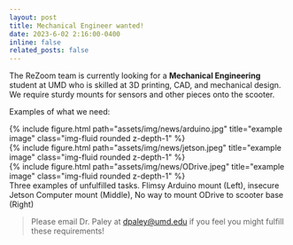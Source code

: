 ```yaml
---
layout: post
title: Mechanical Engineer wanted!
date: 2023-6-02 2:16:00-0400
inline: false
related_posts: false
---
```


The ReZoom team is currently looking for a <b>Mechanical Engineering</b> student at UMD who is skilled at 3D printing, CAD, and mechanical design. We require sturdy mounts for sensors and other pieces onto the scooter. 

Examples of what we need:
<div class="row">
    <div class="col-sm mt-3 mt-md-0">
        {% include figure.html path="assets/img/news/arduino.jpg" title="example image" class="img-fluid rounded z-depth-1" %}
    </div>
    <div class="col-sm mt-3 mt-md-0">
        {% include figure.html path="assets/img/news/jetson.jpeg" title="example image" class="img-fluid rounded z-depth-1" %}
    </div>
    <div class="col-sm mt-3 mt-md-0">
        {% include figure.html path="assets/img/news/ODrive.jpeg" title="example image" class="img-fluid rounded z-depth-1" %}
    </div>
</div>
<div class="caption">
    Three examples of unfulfilled tasks. Flimsy Arduino mount (Left), insecure Jetson Computer mount (Middle), No way to mount ODrive to scooter base (Right)
</div>

>Please email Dr. Paley at dpaley@umd.edu if you feel you might fulfill these requirements!
